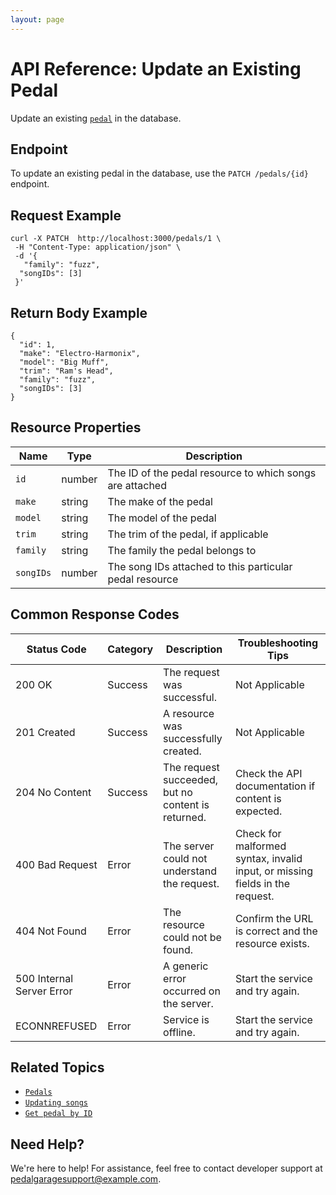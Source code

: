 ```yaml
---
layout: page
---
```


# API Reference: Update an Existing Pedal

Update an existing [`pedal`](pg-resource-pedals.md) in the database.

## Endpoint

To update an existing pedal in the database, use the `PATCH /pedals/{id}` endpoint.

## Request Example

```shell
curl -X PATCH  http://localhost:3000/pedals/1 \
 -H "Content-Type: application/json" \
 -d '{
   "family": "fuzz", 
  "songIDs": [3]
 }'
```

## Return Body Example

```shell
{
  "id": 1,
  "make": "Electro-Harmonix",
  "model": "Big Muff",
  "trim": "Ram's Head",
  "family": "fuzz",
  "songIDs": [3]
}
```

## Resource Properties

| Name | Type | Description |
| ------------- | ----------- | ----------- |
| `id` | number | The ID of the pedal resource to which songs are attached |
| `make` | string | The make of the pedal |
| `model` | string | The model of the pedal |
| `trim` | string | The trim of the pedal, if applicable |
| `family` | string | The family the pedal belongs to |
| `songIDs` | number | The song IDs attached to this particular pedal resource |

## Common Response Codes

| Status Code      | Category       | Description | Troubleshooting Tips |
|------------------|----------------|-------------|----------------------|
| 200 OK           | Success        | The request was successful. | Not Applicable |
| 201 Created      | Success        | A resource was successfully created. | Not Applicable |
| 204 No Content   | Success        | The request succeeded, but no content is returned. | Check the API documentation if content is expected. |
| 400 Bad Request  | Error   | The server could not understand the request. | Check for malformed syntax, invalid input, or missing fields in the request. |
| 404 Not Found    | Error   | The resource could not be found. | Confirm the URL is correct and the resource exists. |
| 500 Internal Server Error | Error | A generic error occurred on the server. | Start the service and try again. |
| ECONNREFUSED | Error | Service is offline. | Start the service and try again. |


## Related Topics

* [`Pedals`](pg-resource-pedals.md)
* [`Updating songs`](pg-reference-updating-songs.md)
* [`Get pedal by ID`](pg-reference-get-pedal-by-id.md)

## Need Help?

We're here to help! For assistance, feel free to contact developer support at pedalgaragesupport@example.com.